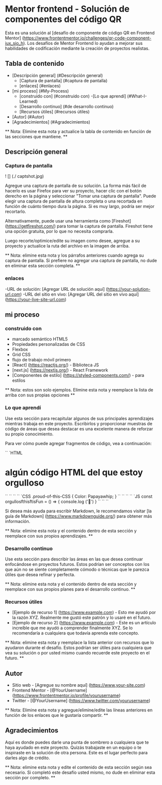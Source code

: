 # Mentor frontend - Solución de componentes del código QR

Esta es una solución al [desafío de componente de código QR en Frontend Mentor] (https://www.frontentmentor.io/challenges/qr-code-component-iux_sio_h). Los desafíos de Mentor Frontend lo ayudan a mejorar sus habilidades de codificación mediante la creación de proyectos realistas. 

## Tabla de contenido

- [Descripción general] (#Descripción general)
  - [Captura de pantalla] (#captura de pantalla)
  - [enlaces] (#enlaces)
- [mi proceso] (#My-Process)
  - [construido con] (#construido con)
  -[Lo que aprendí] (#What-I-Learned)
  - [Desarrollo continuo] (#de desarrollo continuo)
  - [Recursos útiles] (#recursos útiles)
- [Autor] (#Autor)
- [Agradecimientos] (#Agradecimientos)

** Nota: Elimine esta nota y actualice la tabla de contenido en función de las secciones que mantiene. **

## Descripción general

### Captura de pantalla

! [] (./ captshot.jpg)

Agregue una captura de pantalla de su solución. La forma más fácil de hacerlo es usar Firefox para ver su proyecto, hacer clic con el botón derecho en la página y seleccionar "Tomar una captura de pantalla". Puede elegir una captura de pantalla de altura completa o una recortada en función de cuánto tiempo dura la página. Si es muy largo, podría ser mejor recortarlo.

Alternativamente, puede usar una herramienta como [Fireshot] (https://getfireshot.com/) para tomar la captura de pantalla. Fireshot tiene una opción gratuita, por lo que no necesita comprarla. 

Luego recorte/optimice/edite su imagen como desee, agregue a su proyecto y actualice la ruta del archivo en la imagen de arriba.

** Nota: elimine esta nota y los párrafos anteriores cuando agrega su captura de pantalla. Si prefiere no agregar una captura de pantalla, no dude en eliminar esta sección completa. **

### enlaces

-URL de solución: [Agregar URL de solución aquí] (https://your-solution-url.com)
-URL del sitio en vivo: [Agregar URL del sitio en vivo aquí] (https://your-live-site-url.com)

## mi proceso

### construido con

- marcado semántico HTML5
- Propiedades personalizadas de CSS
- Flexbox
- Grid CSS
- flujo de trabajo móvil primero
- [React] (https://reactjs.org/) - Biblioteca JS
- [next.js] (https://nextjs.org/) - React Framework
- [Componentes de estilo] (https://styled-components.com/) - para estilos

** Nota: estos son solo ejemplos. Elimine esta nota y reemplace la lista de arriba con sus propias opciones **

### Lo que aprendí

Use esta sección para recapitular algunos de sus principales aprendizajes mientras trabaja en este proyecto. Escribirlos y proporcionar muestras de código de áreas que desea destacar es una excelente manera de reforzar su propio conocimiento.

Para ver cómo puede agregar fragmentos de código, vea a continuación:

`` `HTML
<h1> algún código HTML del que estoy orgulloso </h1>
`` `` ``
`` `CSS
.proud-of-this-CSS {
  Color: Papayawhip;
}
`` `` ``
`` `JS
const orgullosfthisftisFun = () => {
  console.log ('🎉')
}
`` `` ``

Si desea más ayuda para escribir Markdown, le recomendamos visitar [la guía de Markdown] (https://www.markdownguide.org/) para obtener más información.

** Nota: elimine esta nota y el contenido dentro de esta sección y reemplace con sus propios aprendizajes. **

### Desarrollo continuo

Use esta sección para describir las áreas en las que desea continuar enfocándose en proyectos futuros. Estos podrían ser conceptos con los que aún no se siente completamente cómodo o técnicas que le parezca útiles que desea refinar y perfecta.

** Nota: elimine esta nota y el contenido dentro de esta sección y reemplace con sus propios planes para el desarrollo continuo. **

### Recursos útiles

- [Ejemplo de recurso 1] (https://www.example.com) - Esto me ayudó por la razón XYZ. Realmente me gustó este patrón y lo usaré en el futuro.
- [Ejemplo de recurso 2] (https://www.example.com) - Este es un artículo increíble que me ayudó a comprender finalmente XYZ. Se lo recomendaría a cualquiera que todavía aprenda este concepto.

** Nota: elimine esta nota y reemplace la lista anterior con recursos que lo ayudaron durante el desafío. Estos podrían ser útiles para cualquiera que vea su solución o por usted mismo cuando recuerde este proyecto en el futuro. **

## Autor

- Sitio web - [Agregue su nombre aquí] (https://www.your-site.com)
- Frontend Mentor - [@YourUsername] (https://www.frontentmentor.io/profile/yourusername)
- Twitter - [@YourUsername] (https://www.twitter.com/yourusername)

** Nota: Elimine esta nota y agregue/elimine/edite las líneas anteriores en función de los enlaces que le gustaría compartir. **

## Agradecimientos

Aquí es donde puedes darle una punta de sombrero a cualquiera que te haya ayudado en este proyecto. Quizás trabajaste en un equipo o te inspiraste en la solución de otra persona. Este es el lugar perfecto para darles algo de crédito.

** Nota: elimine esta nota y edite el contenido de esta sección según sea necesario. Si completó este desafío usted mismo, no dude en eliminar esta sección por completo. **